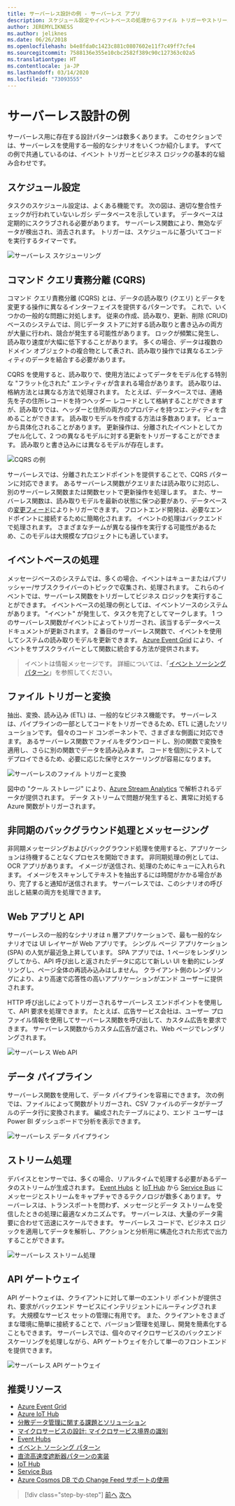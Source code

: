 ```yaml
---
title: サーバーレス設計の例 - サーバーレス アプリ
description: スケジュール設定やイベントベースの処理からファイル トリガーやストリーム プロセスまで、サーバーレス アーキテクチャでサポートされるさまざまなシナリオについて説明します。
author: JEREMYLIKNESS
ms.author: jeliknes
ms.date: 06/26/2018
ms.openlocfilehash: b4e8fda0c1423c881c0807602e11f7c49ff7cfe4
ms.sourcegitcommit: 7588136e355e10cbc2582f389c90c127363c02a5
ms.translationtype: HT
ms.contentlocale: ja-JP
ms.lasthandoff: 03/14/2020
ms.locfileid: "73093555"
---
```

# <a name="serverless-design-examples"></a>サーバーレス設計の例

サーバーレス用に存在する設計パターンは数多くあります。 このセクションでは、サーバーレスを使用する一般的なシナリオをいくつか紹介します。 すべての例で共通しているのは、イベント トリガーとビジネス ロジックの基本的な組み合わせです。

## <a name="scheduling"></a>スケジュール設定

タスクのスケジュール設定は、よくある機能です。 次の図は、適切な整合性チェックが行われていないレガシ データベースを示しています。 データベースは定期的にスクラブされる必要があります。 サーバーレス関数により、無効なデータが検出され、消去されます。 トリガーは、スケジュールに基づいてコードを実行するタイマーです。

![サーバーレス スケジューリング](./media/serverless-scheduling.png)

## <a name="command-and-query-responsibility-segregation-cqrs"></a>コマンド クエリ責務分離 (CQRS)

コマンド クエリ責務分離 (CQRS) とは、データの読み取り (クエリ) とデータを変更する操作に異なるインターフェイスを提供するパターンです。 これで、いくつかの一般的な問題に対処します。 従来の作成、読み取り、更新、削除 (CRUD) ベースのシステムでは、同じデータ ストアに対する読み取りと書き込みの両方が大量に行われ、競合が発生する可能性があります。 ロックが頻繁に発生し、読み取り速度が大幅に低下することがあります。 多くの場合、データは複数のドメイン オブジェクトの複合物として表され、読み取り操作では異なるエンティティのデータを結合する必要があります。

CQRS を使用すると、読み取りで、使用方法によってデータをモデル化する特別な "フラット化された" エンティティが含まれる場合があります。 読み取りは、格納方法とは異なる方法で処理されます。 たとえば、データベースでは、連絡先を子の住所レコードを持つヘッダー レコードとして格納することができますが、読み取りでは、ヘッダーと住所の両方のプロパティを持つエンティティを含めることができます。 読み取りモデルを作成する方法は多数あります。 ビューから具体化されることがあります。 更新操作は、分離されたイベントとしてカプセル化して、2 つの異なるモデルに対する更新をトリガーすることができます。 読み取りと書き込みには異なるモデルが存在します。

![CQRS の例](./media/cqrs-example.png)

サーバーレスでは、分離されたエンドポイントを提供することで、CQRS パターンに対応できます。 あるサーバーレス関数がクエリまたは読み取りに対応し、別のサーバーレス関数または関数セットで更新操作を処理します。 また、サーバーレス関数は、読み取りモデルを最新の状態に保つ必要があり、データベースの[変更フィード](https://docs.microsoft.com/azure/cosmos-db/change-feed)によりトリガーできます。 フロントエンド開発は、必要なエンドポイントに接続するために簡略化されます。 イベントの処理はバックエンドで処理されます。 さまざまなチームが異なる操作を実行する可能性があるため、このモデルは大規模なプロジェクトにも適しています。

## <a name="event-based-processing"></a>イベントベースの処理

メッセージベースのシステムでは、多くの場合、イベントはキューまたはパブリッシャー/サブスクライバーのトピックで収集され、処理されます。 これらのイベントでは、サーバーレス関数をトリガーしてビジネス ロジックを実行することができます。 イベントベースの処理の例としては、イベントソースのシステムがあります。 "イベント" が発生して、タスクを完了としてマークします。 1 つのサーバーレス関数がイベントによってトリガーされ、該当するデータベース ドキュメントが更新されます。 2 番目のサーバーレス関数で、イベントを使用してシステムの読み取りモデルを更新できます。 [Azure Event Grid](https://docs.microsoft.com/azure/event-grid/overview) により、イベントをサブスクライバーとして関数に統合する方法が提供されます。

> イベントは情報メッセージです。 詳細については、「[イベント ソーシング パターン](https://docs.microsoft.com/azure/architecture/patterns/event-sourcing)」を参照してください。

## <a name="file-triggers-and-transformations"></a>ファイル トリガーと変換

抽出、変換、読み込み (ETL) は、一般的なビジネス機能です。 サーバーレスは、パイプラインの一部としてコードをトリガーできるため、ETL に適したソリューションです。 個々のコード コンポーネントで、さまざまな側面に対応できます。 あるサーバーレス関数でファイルをダウンロードし、別の関数で変換を適用し、さらに別の関数でデータを読み込みます。 コードを個別にテストしてデプロイできるため、必要に応じた保守とスケーリングが容易になります。

![サーバーレスのファイル トリガーと変換](./media/serverless-file-triggers.png)

図中の "クール ストレージ" により、[Azure Stream Analytics](https://docs.microsoft.com/azure/stream-analytics) で解析されるデータが提供されます。 データ ストリームで問題が発生すると、異常に対処する Azure 関数がトリガーされます。

## <a name="asynchronous-background-processing-and-messaging"></a>非同期のバックグラウンド処理とメッセージング

非同期メッセージングおよびバックグラウンド処理を使用すると、アプリケーションは待機することなくプロセスを開始できます。 非同期処理の例としては、OCR アプリがあります。 イメージが送信され、処理のためにキューに入れられます。 イメージをスキャンしてテキストを抽出するには時間がかかる場合があり、完了すると通知が送信されます。 サーバーレスでは、このシナリオの呼び出しと結果の両方を処理できます。

## <a name="web-apps-and-apis"></a>Web アプリと API

サーバーレスの一般的なシナリオは n 層アプリケーションで、最も一般的なシナリオでは UI レイヤーが Web アプリです。 シングル ページ アプリケーション (SPA) の人気が最近急上昇しています。 SPA アプリでは、1 ページをレンダリングしてから、API 呼び出しと返されたデータに応じて新しい UI を動的にレンダリングし、ページ全体の再読み込みはしません。 クライアント側のレンダリングにより、より高速で応答性の高いアプリケーションがエンド ユーザーに提供されます。

HTTP 呼び出しによってトリガーされるサーバーレス エンドポイントを使用して、API 要求を処理できます。 たとえば、広告サービス会社は、ユーザー プロファイル情報を使用してサーバーレス関数を呼び出して、カスタム広告を要求できます。 サーバーレス関数からカスタム広告が返され、Web ページでレンダリングされます。

![サーバーレス Web API](./media/serverless-web-api.png)

## <a name="data-pipeline"></a>データ パイプライン

サーバーレス関数を使用して、データ パイプラインを容易にできます。 次の例では、ファイルによって関数がトリガーされ、CSV ファイルのデータがテーブルのデータ行に変換されます。 編成されたテーブルにより、エンド ユーザーは Power BI ダッシュボードで分析を表示できます。

![サーバーレス データ パイプライン](./media/serverless-data-pipeline.png)

## <a name="stream-processing"></a>ストリーム処理

デバイスとセンサーでは、多くの場合、リアルタイムで処理する必要があるデータのストリームが生成されます。 [Event Hubs](https://docs.microsoft.com/azure/event-hubs/event-hubs-what-is-event-hubs) と [IoT Hub](https://docs.microsoft.com/azure/iot-hub) から [Service Bus](https://docs.microsoft.com/azure/service-bus) にメッセージとストリームをキャプチャできるテクノロジが数多くあります。 サーバーレスは、トランスポートを問わず、メッセージとデータ ストリームを受信したときの処理に最適なメカニズムです。 サーバーレスは、大量のデータ需要に合わせて迅速にスケールできます。 サーバーレス コードで、ビジネス ロジックを適用してデータを解析し、アクションと分析用に構造化された形式で出力することができます。

![サーバーレス ストリーム処理](./media/serverless-stream-processing.png)

## <a name="api-gateway"></a>API ゲートウェイ

API ゲートウェイは、クライアントに対して単一のエントリ ポイントが提供され、要求がバックエンド サービスにインテリジェントにルーティングされます。 大規模なサービス セットの管理に有用です。 また、クライアントをさまざまな環境に簡単に接続することで、バージョン管理を処理し、開発を簡素化することもできます。 サーバーレスでは、個々のマイクロサービスのバックエンド スケーリングを処理しながら、API ゲートウェイを介して単一のフロントエンドを提供できます。

![サーバーレス API ゲートウェイ](./media/serverless-api-gateway.png)

## <a name="recommended-resources"></a>推奨リソース

- [Azure Event Grid](https://docs.microsoft.com/azure/event-grid/overview)
- [Azure IoT Hub](https://docs.microsoft.com/azure/iot-hub)
- [分散データ管理に関する課題とソリューション](../microservices/architect-microservice-container-applications/distributed-data-management.md)
- [マイクロサービスの設計: マイクロサービス境界の識別](https://docs.microsoft.com/azure/architecture/microservices/microservice-boundaries)
- [Event Hubs](https://docs.microsoft.com/azure/event-hubs/event-hubs-what-is-event-hubs)
- [イベント ソーシング パターン](https://docs.microsoft.com/azure/architecture/patterns/event-sourcing)
- [直流高速度遮断器パターンの実装](../microservices/implement-resilient-applications/implement-circuit-breaker-pattern.md)
- [IoT Hub](https://docs.microsoft.com/azure/iot-hub)
- [Service Bus](https://docs.microsoft.com/azure/service-bus)
- [Azure Cosmos DB での Change Feed サポートの使用](https://docs.microsoft.com/azure/cosmos-db/change-feed)

>[!div class="step-by-step"]
>[前へ](serverless-architecture-considerations.md)
>[次へ](azure-serverless-platform.md)
